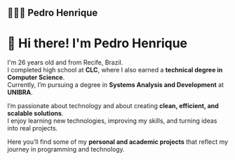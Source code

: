 ## 👩🏻‍💻 Pedro Henrique
# 👋 Hi there! I'm Pedro Henrique  

I'm 26 years old and from Recife, Brazil.  
I completed high school at **CLC**, where I also earned a **technical degree in Computer Science**.  
Currently, I’m pursuing a degree in **Systems Analysis and Development** at **UNIBRA**.  

I’m passionate about technology and about creating **clean, efficient, and scalable solutions**.  
I enjoy learning new technologies, improving my skills, and turning ideas into real projects.  

Here you’ll find some of my **personal and academic projects** that reflect my journey in programming and technology.  


